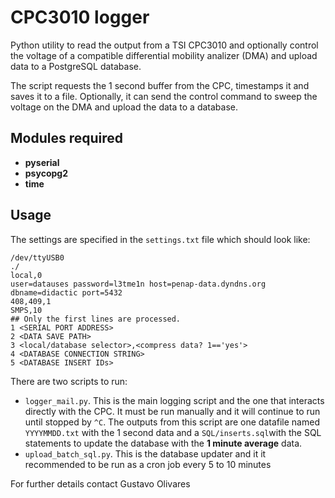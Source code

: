 # CPC3010 logger
Python utility to read the output from a TSI CPC3010 and optionally control the voltage of a compatible differential mobility analizer (DMA) and upload data to a PostgreSQL database.

The script requests the 1 second buffer from the CPC, timestamps it and saves it to a file. Optionally, it can send the control command to sweep the voltage on the DMA and upload the data to a database.

## Modules required
* **pyserial**
* **psycopg2**
* **time**

## Usage
The settings are specified in the ```settings.txt``` file which should look like:
```
/dev/ttyUSB0
./
local,0
user=datauses password=l3tme1n host=penap-data.dyndns.org dbname=didactic port=5432
408,409,1
SMPS,10
## Only the first lines are processed.
1 <SERIAL PORT ADDRESS>
2 <DATA SAVE PATH>
3 <local/database selector>,<compress data? 1=='yes'>
4 <DATABASE CONNECTION STRING>
5 <DATABASE INSERT IDs>
```
There are two scripts to run:
* ```logger_mail.py```. This is the main logging script and the one that interacts directly with the CPC. It must be run manually and it will continue to run until stopped by ```^C```. The outputs from this script are one datafile named ```YYYYMMDD.txt``` with the 1 second data and a ```SQL/inserts.sql```with the SQL statements to update the database with the **1 minute average** data.
* ```upload_batch_sql.py```. This is the database updater and it it recommended to be run as a cron job every 5 to 10 minutes

For further details contact Gustavo Olivares
